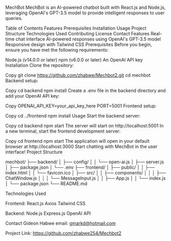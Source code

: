 MechBot
MechBot is an AI-powered chatbot built with React.js and Node.js, leveraging OpenAI's GPT-3.5 model to provide intelligent responses to user queries.

Table of Contents
Features
Prerequisites
Installation
Usage
Project Structure
Technologies Used
Contributing
License
Contact
Features
Real-time chat interface
AI-powered responses using OpenAI's GPT-3.5 model
Responsive design with Tailwind CSS
Prerequisites
Before you begin, ensure you have met the following requirements:

Node.js (v14.0.0 or later)
npm (v6.0.0 or later)
An OpenAI API key
Installation
Clone the repository:

Copy
git clone https://github.com/zhabwe/Mechbot2.git
cd mechbot
Backend setup:

Copy
cd backend
npm install
Create a .env file in the backend directory and add your OpenAI API key:

Copy
OPENAI_API_KEY=your_api_key_here
PORT=5001
Frontend setup:

Copy
cd ../frontend
npm install
Usage
Start the backend server:

Copy
cd backend
npm start
The server will start on http://localhost:5001
In a new terminal, start the frontend development server:

Copy
cd frontend
npm start
The application will open in your default browser at http://localhost:3000
Start chatting with MechBot in the user interface!
Project Structure

mechbot/
├── backend/
│   ├── config/
│   │   └── open-ai.js
│   ├── server.js
│   ├── package.json
│   └── .env
├── frontend/
│   ├── public/
│   │   ├── index.html
│   │   └── favicon.ico
│   ├── src/
│   │   ├── components/
│   │   │   ├── ChatWindow.js
│   │   │   └── MessageInput.js
│   │   ├── App.js
│   │   └── index.js
│   └── package.json
└── README.md

Technologies Used

Frontend:
React.js
Axios
Tailwind CSS

Backend:
Node.js
Express.js
OpenAI API

Contact
Gideon Habwe email: gmarkd@hotmail.com

Project Link: https://github.com/zhabwe254/Mechbot2
